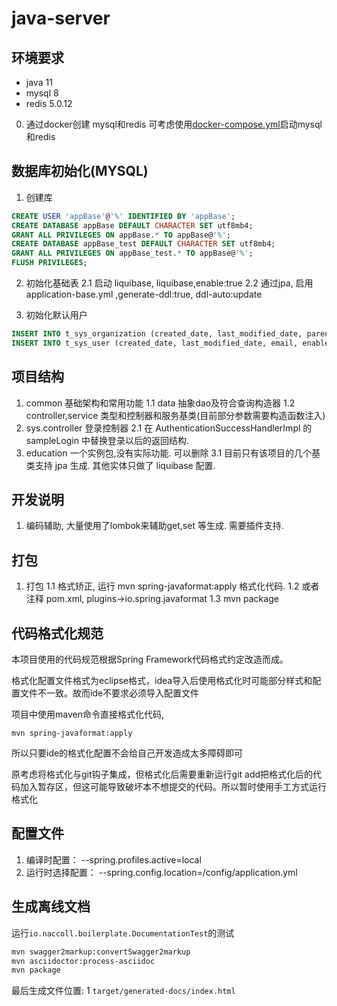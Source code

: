 # java-server

## 环境要求

- java 11
- mysql 8
- redis 5.0.12

0. 通过docker创建 mysql和redis
可考虑使用[docker-compose.yml](resources/javaAppContainer/docker-compose.yml)启动mysql和redis

## 数据库初始化(MYSQL)

1. 创建库
```sql
CREATE USER 'appBase'@'%' IDENTIFIED BY 'appBase';
CREATE DATABASE appBase DEFAULT CHARACTER SET utf8mb4;
GRANT ALL PRIVILEGES ON appBase.* TO appBase@'%';
CREATE DATABASE appBase_test DEFAULT CHARACTER SET utf8mb4;
GRANT ALL PRIVILEGES ON appBase_test.* TO appBase@'%';
FLUSH PRIVILEGES;
```
2. 初始化基础表
   2.1 启动 liquibase, liquibase,enable:true
   2.2 通过jpa, 启用 application-base.yml ,generate-ddl:true, ddl-auto:update
   
3. 初始化默认用户
```sql
INSERT INTO t_sys_organization (created_date, last_modified_date, parent_id, name, code, sort, enabled) VALUES (DEFAULT, DEFAULT, DEFAULT, '云南分部', null, null, DEFAULT);
INSERT INTO t_sys_user (created_date, last_modified_date, email, enabled, organization_id, organization_name, sort, password, username, name, title, tags, credentials_non_expired, account_non_locked, account_non_expired, credentials_expired_date, account_expired_date) VALUES (DEFAULT, DEFAULT, null, DEFAULT, 1, '云南分部', null, '{noop}123456', 'admin', '系统管理员', '后台', '管理员', DEFAULT, DEFAULT, DEFAULT, null, null);
```
## 项目结构
1. common 基础架构和常用功能
   1.1 data 抽象dao及符合查询构造器
   1.2 controller,service 类型和控制器和服务基类(目前部分参数需要构造函数注入)
2. sys.controller 登录控制器
   2.1 在 AuthenticationSuccessHandlerImpl 的 sampleLogin 中替换登录以后的返回结构. 
3. education 一个实例包,没有实际功能. 可以删除 
   3.1 目前只有该项目的几个基类支持 jpa 生成. 其他实体只做了 liquibase 配置.

## 开发说明
1. 编码辅助, 大量使用了lombok来辅助get,set 等生成. 需要插件支持.

## 打包
1. 打包 
   1.1 格式矫正, 运行 mvn spring-javaformat:apply 格式化代码. 
   1.2 或者注释 pom.xml, plugins->io.spring.javaformat
   1.3 mvn package

## 代码格式化规范

本项目使用的代码规范根据Spring Framework代码格式约定改造而成。

格式化配置文件格式为eclipse格式，idea导入后使用格式化时可能部分样式和配置文件不一致。故而ide不要求必须导入配置文件

项目中使用maven命令直接格式化代码,

```
mvn spring-javaformat:apply
```

所以只要ide的格式化配置不会给自己开发造成太多障碍即可

原考虑将格式化与git钩子集成，但格式化后需要重新运行git add把格式化后的代码加入暂存区，但这可能导致破坏本不想提交的代码。所以暂时使用手工方式运行格式化

## 配置文件

1.  编译时配置： --spring.profiles.active=local
2.  运行时选择配置： --spring.config.location=/config/application.yml

## 生成离线文档

运行`io.naccoll.boilerplate.DocumentationTest`的测试

```bash
mvn swagger2markup:convertSwagger2markup 
mvn asciidoctor:process-asciidoc 
mvn package
```

最后生成文件位置: 1
`target/generated-docs/index.html`